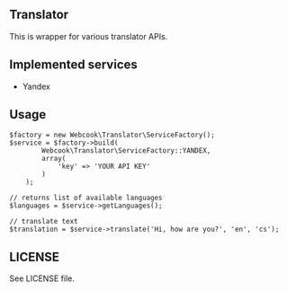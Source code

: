 Translator
--

This is wrapper for various translator APIs.

Implemented services
--

- Yandex

Usage
--

```
$factory = new Webcook\Translator\ServiceFactory();
$service = $factory->build(
		Webcook\Translator\ServiceFactory::YANDEX,
		array(
			'key' => 'YOUR API KEY'
		)
	);

// returns list of available languages
$languages = $service->getLanguages();

// translate text
$translation = $service->translate('Hi, how are you?', 'en', 'cs');
```

LICENSE
--

See LICENSE file.
